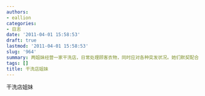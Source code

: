 ```yaml
---
authors:
- eallion
categories:
- 日志
date: '2011-04-01 15:58:53'
draft: true
lastmod: '2011-04-01 15:58:53'
slug: '964'
summary: 两姐妹经营一家干洗店，日常处理顾客衣物，同时应对各种突发状况。她们默契配合，一个负责前台接待，一个专注后台清洗熨烫。遇到挑剔客户时，姐姐耐心沟通化解矛盾；机器故障时，妹妹迅速修理保障进度。闲暇时两人会分享街坊八卦，偶尔为经营理念争执但很快和好。小店虽忙碌却充满烟火气，
tags: []
title: 干洗店姐妹
---
```


干洗店姐妹
